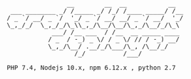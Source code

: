 <pre>
                __        __  __           __  
 ___ ________ _/ /_____ _/ /_/ /____ _____/ /__
/ _ `/ __/ _ `/  '_/ _ `/ __/ __/ _ `/ __/  '_/
\_,_/_/  \_,_/_/\_\\_,_/\__/\__/\_,_/\__/_/\_\ 
            ___/ /__ ___  / /__  __ _____ ____ 
           / _  / -_) _ \/ / _ \/ // / -_) __/ 
           \_,_/\__/ .__/_/\___/\_, /\__/_/    
                  /_/          /___/           
                  
PHP 7.4, Nodejs 10.x, npm 6.12.x , python 2.7
